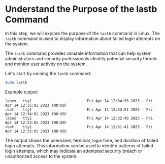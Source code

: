 # Understand the Purpose of the lastb Command

In this step, we will explore the purpose of the `lastb` command in Linux. The `lastb` command is used to display information about failed login attempts on the system.

The `lastb` command provides valuable information that can help system administrators and security professionals identify potential security threats and monitor user activity on the system.

Let's start by running the `lastb` command:

```bash
sudo lastb
```

Example output:

```
labex   tty1                         Fri Apr 14 12:34:56 2023 - Fri Apr 14 12:35:01 2023 (00:00)
root    tty1                         Fri Apr 14 12:33:51 2023 - Fri Apr 14 12:34:01 2023 (00:00)
labex   tty1                         Fri Apr 14 12:32:46 2023 - Fri Apr 14 12:33:01 2023 (00:00)
root    tty1                         Fri Apr 14 12:31:41 2023 - Fri Apr 14 12:32:01 2023 (00:00)
```

The output shows the username, terminal, login time, and duration of failed login attempts. This information can be used to identify patterns of failed login attempts, which may indicate an attempted security breach or unauthorized access to the system.
